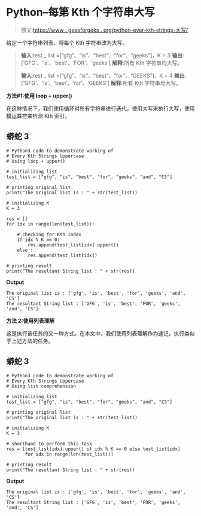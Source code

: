 # Python–每第 Kth 个字符串大写

> 原文:[https://www . geesforgeks . org/python-ever-kth-strings-大写/](https://www.geeksforgeeks.org/python-every-kth-strings-uppercase/)

给定一个字符串列表，将每个 Kth 字符串改为大写。

> **输入**:test _ list =[“gfg”、“is”、“best”、“for”、“geeks”]，K = 3
> **输出**:[‘GFG’、‘is’、‘best’、‘FOR’、‘geeks’]
> **解释**:所有 Kth 字符串均大写。
> 
> **输入**:test _ list =[“gfg”、“is”、“best”、“for”、“GEEKS”]，K = 4
> **输出**:[‘GFG’、‘is’、‘best’、‘for’、‘GEEKS’]
> **解释**:所有 Kth 字符串均大写。

**方法#1:使用 loop + upper()**

在这种情况下，我们使用循环对所有字符串进行迭代，使用大写来执行大写，使用模运算符来检测 Kth 索引。

## 蟒蛇 3

```
# Python3 code to demonstrate working of 
# Every Kth Strings Uppercase
# Using loop + upper()

# initializing list
test_list = ["gfg", "is", "best", "for", "geeks", "and", "CS"] 

# printing original list
print("The original list is : " + str(test_list))

# initializing K 
K = 3

res = []
for idx in range(len(test_list)):

    # checking for Kth index
    if idx % K == 0:
        res.append(test_list[idx].upper())
    else :
        res.append(test_list[idx])

# printing result 
print("The resultant String list : " + str(res))
```

**Output**

```
The original list is : ['gfg', 'is', 'best', 'for', 'geeks', 'and', 'CS']
The resultant String list : ['GFG', 'is', 'best', 'FOR', 'geeks', 'and', 'CS']

```

**方法 2:使用列表理解**

这是执行该任务的又一种方式。在本文中，我们使用列表理解作为速记，执行类似于上述方法的任务。

## 蟒蛇 3

```
# Python3 code to demonstrate working of 
# Every Kth Strings Uppercase
# Using list comprehension

# initializing list
test_list = ["gfg", "is", "best", "for", "geeks", "and", "CS"] 

# printing original list
print("The original list is : " + str(test_list))

# initializing K 
K = 3

# shorthand to perform this task
res = [test_list[idx].upper() if idx % K == 0 else test_list[idx]
       for idx in range(len(test_list))]

# printing result 
print("The resultant String list : " + str(res))
```

**Output**

```
The original list is : ['gfg', 'is', 'best', 'for', 'geeks', 'and', 'CS']
The resultant String list : ['GFG', 'is', 'best', 'FOR', 'geeks', 'and', 'CS']

```